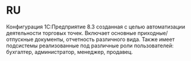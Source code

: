 # RU
Конфигурация 1С:Предприятие 8.3 созданная с целью автоматизации деятельности торговых точек. Включает основные приходные/отпускные документы, отчетность различного вида. Также имеет подсистемы реализованные под различные роли пользователей: бухгалтер, администратор, менеджер, продавец.
